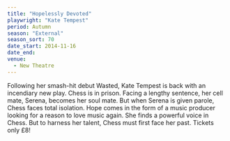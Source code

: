 ```yaml
---
title: "Hopelessly Devoted"
playwright: "Kate Tempest"
period: Autumn
season: "External"
season_sort: 70
date_start: 2014-11-16
date_end:
venue:
  - New Theatre
---
```


Following her smash-hit debut Wasted, Kate Tempest is back with an incendiary new play. Chess is in prison. Facing a lengthy sentence, her cell mate, Serena, becomes her soul mate. But when Serena is given parole, Chess faces total isolation. Hope comes in the form of a music producer looking for a reason to love music again. She finds a powerful voice in Chess. But to harness her talent, Chess must first face her past. Tickets only £8!
